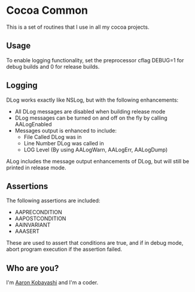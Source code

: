 Cocoa Common
========
This is a set of routines that I use in all my cocoa projects.

Usage
-----
To enable logging functionality, set the preprocessor cflag DEBUG=1 for debug builds
and 0 for release builds.


Logging
-------
DLog works exactly like NSLog, but with the following enhancements:
  * All DLog messages are disabled when building release mode
  * DLog messages can be turned on and off on the fly by calling AALogEnabled
  * Messages output is enhanced to include:
    * File Called DLog was in
    * Line Number DLog was called in
    * LOG Level (By using AALogWarn, AALogErr, AALogDump)

ALog includes the message output enhancements of DLog, but will still be printed in 
release mode.

Assertions
----------
The following assertions are included:
  * AAPRECONDITION
  * AAPOSTCONDITION
  * AAINVARIANT
  * AAASERT

These are used to assert that conditions are true, and if in debug mode, abort 
program execution if the assertion failed.

Who are you?
------------

I'm [Aaron Kobayashi][askobayashi] and I'm a coder.

[askobayashi]:http://ASKobayashi.com 
